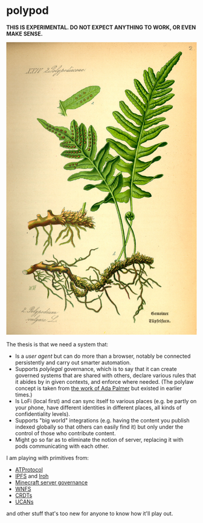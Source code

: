 
# polypod

**THIS IS EXPERIMENTAL. DO NOT EXPECT ANYTHING TO WORK, OR EVEN MAKE SENSE.**

![polypody](polypody.jpg)

The thesis is that we need a system that:

- Is a *user agent* but can do more than a browser, notably be connected persistently and
  carry out smarter automation.
- Supports *polylegal* governance, which is to say that it can create governed systems that
  are shared with others, declare various rules that it abides by in given contexts, and
  enforce where needed. (The polylaw concept is taken from [the work of Ada Palmer](https://en.wikipedia.org/wiki/Too_Like_the_Lightning)
  but existed in earlier times.)
- Is LoFi (local first) and can sync itself to various places (e.g. be partly on your
  phone, have different identities in different places, all kinds of confidentiality levels).
- Supports "big world" integrations (e.g. having the content you publish indexed globally
  so that others can easily find it) but only under the control of those who contribute
  content.
- Might go so far as to eliminate the notion of server, replacing it with pods communicating
  with each other.

I am playing with primitives from:

- [ATProtocol](https://atproto.com/)
- [IPFS](https://ipfs.tech/) and [Iroh](https://iroh.computer/)
- [Minecraft server governance](https://www.semanticscholar.org/search?q=%5C%22Seth%20Frey%5C%22&sort=relevance)
- [WNFS](https://github.com/wnfs-wg/)
- [CRDTs](https://yjs.dev/)
- [UCANs](https://ucan.xyz/)

and other stuff that's too new for anyone to know how it'll play out.
